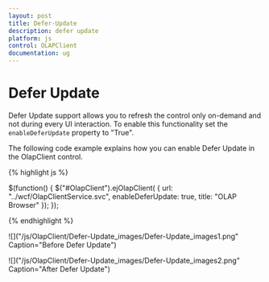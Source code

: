 ```yaml
---
layout: post
title: Defer-Update
description: defer update
platform: js
control: OLAPClient
documentation: ug
---
```


# Defer Update

Defer Update support allows you to refresh the control only on-demand and not during every UI interaction.  To enable this functionality set the `enableDeferUpdate` property to "True".

The following code example explains how you can enable Defer Update in the OlapClient control.

{% highlight js %}

$(function()
{
    $("#OlapClient").ejOlapClient(
    {
        url: "../wcf/OlapClientService.svc",
        enableDeferUpdate: true,
        title: "OLAP Browser"
    });
});

{% endhighlight %}

![]("/js/OlapClient/Defer-Update_images/Defer-Update_images1.png" Caption="Before Defer Update")

![]("/js/OlapClient/Defer-Update_images/Defer-Update_images2.png" Caption="After Defer Update")




